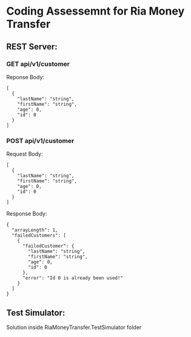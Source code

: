 
# Coding Assessemnt for Ria Money Transfer

## REST Server:

### GET api/v1/customer

Reponse Body:

    [
      {
        "lastName": "string",
        "firstName": "string",
        "age": 0,
        "id": 0
      }
    ]

### POST api/v1/customer

Request Body:

    [
      {
        "lastName": "string",
        "firstName": "string",
        "age": 0,
        "id": 0
      }
    ]

Response Body:

    {
      "arrayLength": 1,
      "failedCustomers": [
        {
          "failedCustomer": {
            "lastName": "string",
            "firstName": "string",
            "age": 0,
            "id": 0
          },
          "error": "Id 0 is already been used!"
        }
      ]
    }


## Test Simulator:
Solution inside RiaMoneyTransfer.TestSimulator folder
